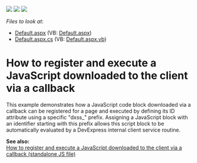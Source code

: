 <!-- default badges list -->
![](https://img.shields.io/endpoint?url=https://codecentral.devexpress.com/api/v1/VersionRange/128564925/13.2.7%2B)
[![](https://img.shields.io/badge/Open_in_DevExpress_Support_Center-FF7200?style=flat-square&logo=DevExpress&logoColor=white)](https://supportcenter.devexpress.com/ticket/details/E1138)
[![](https://img.shields.io/badge/📖_How_to_use_DevExpress_Examples-e9f6fc?style=flat-square)](https://docs.devexpress.com/GeneralInformation/403183)
<!-- default badges end -->
<!-- default file list -->
*Files to look at*:

* [Default.aspx](./CS/WebSite/Default.aspx) (VB: [Default.aspx](./VB/WebSite/Default.aspx))
* [Default.aspx.cs](./CS/WebSite/Default.aspx.cs) (VB: [Default.aspx.vb](./VB/WebSite/Default.aspx.vb))
<!-- default file list end -->
# How to register and execute a JavaScript downloaded to the client via a callback


<p>This example demonstrates how a JavaScript code block downloaded via a callback can be registered for a page and executed by defining its ID attribute using a specific "dxss_" prefix. Assigning a JavaScript block with an identifier starting with this prefix allows this script block to be automatically evaluated by a DevExpress internal client service routine.</p><p><strong>See also:</strong><strong><br />
</strong><a href="https://www.devexpress.com/Support/Center/p/E4662">How to register and execute a JavaScript downloaded to the client via a callback (standalone JS file)</a></p>

<br/>


